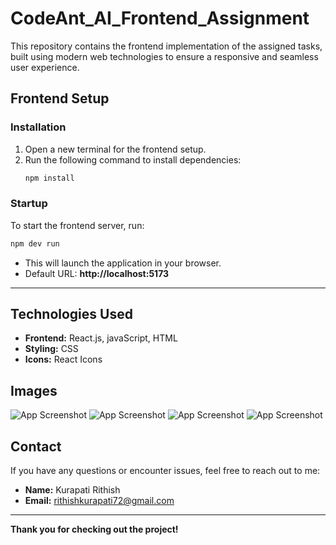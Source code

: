 
# CodeAnt_AI_Frontend_Assignment

This repository contains the frontend implementation of the assigned tasks, built using modern web technologies to ensure a responsive and seamless user experience.

## Frontend Setup
### Installation
1. Open a new terminal for the frontend setup.
2. Run the following command to install dependencies:
   ```bash
   npm install
   ```

### Startup
To start the frontend server, run:
```bash
npm dev run
```
- This will launch the application in your browser.
- Default URL: **http://localhost:5173**

---

## Technologies Used
- **Frontend:** React.js, javaScript, HTML
- **Styling:** CSS
- **Icons:** React Icons

## Images
![App Screenshot](img/.png)
![App Screenshot](img/.png)
![App Screenshot](img/.png)
![App Screenshot](img/.png)


## Contact
If you have any questions or encounter issues, feel free to reach out to me:
- **Name:** Kurapati Rithish
- **Email:** rithishkurapati72@gmail.com

---

**Thank you for checking out the project!** 

